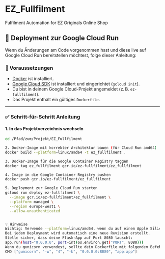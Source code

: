 # EZ_Fullfilment
Fulfilment Automation for EZ Originals Online Shop


## 🚀 Deployment zur Google Cloud Run

Wenn du Änderungen am Code vorgenommen hast und diese live auf Google Cloud Run bereitstellen möchtest, folge dieser Anleitung:

### 🔧 Voraussetzungen

- [Docker](https://www.docker.com/) ist installiert.
- [Google Cloud SDK](https://cloud.google.com/sdk) ist installiert und eingerichtet (`gcloud init`).
- Du bist in deinem Google Cloud-Projekt angemeldet (z. B. `ez-fullfilment`).
- Das Projekt enthält ein gültiges `Dockerfile`.

---

### ✅ Schritt-für-Schritt Anleitung

#### 1. In das Projektverzeichnis wechseln

```bash
cd /Pfad/zum/Projekt/EZ_Fullfilment

2. Docker-Image mit korrekter Architektur bauen (für Cloud Run amd64)
docker build --platform=linux/amd64 -t ez_fullfilment .

3. Docker-Image für die Google Container Registry taggen
docker tag ez_fullfilment gcr.io/ez-fullfilment/ez_fullfilment

4. Image in die Google Container Registry pushen
docker push gcr.io/ez-fullfilment/ez_fullfilment

5. Deployment zur Google Cloud Run starten
gcloud run deploy ez-fullfilment \
  --image gcr.io/ez-fullfilment/ez_fullfilment \
  --platform managed \
  --region europe-west1 \
  --allow-unauthenticated


💡 Hinweise
Wichtig: Verwende --platform=linux/amd64, wenn du auf einem Apple Silicon (M1/M2) Mac arbeitest.
Bei jedem Deployment wird automatisch eine neue Revision erstellt.
Stelle sicher, dass deine Flask-App auf Port 8080 lauscht:
app.run(host="0.0.0.0", port=int(os.environ.get("PORT", 8080)))
Wenn du gunicorn verwendest, sollte dein Dockerfile mit folgendem Befehl enden:
CMD ["gunicorn", "-w", "4", "-b", "0.0.0.0:8080", "app:app"]